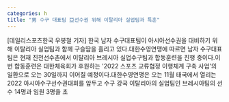 ```yaml
---
categories: h
title: "男 수구 대표팀 亞선수권 위해 이탈리아 실업팀과 특훈"
---
```

[데일리스포츠한국 우봉철 기자] 한국 남자 수구대표팀이 아시아선수권을 대비하기 위해 이탈리아 실업팀과 함께 구슬땀을 흘리고 있다.대한수영연맹에 따르면 남자 수구대표팀은 현재 진천선수촌에서 이탈리아 브레시아 실업수구팀과 합동훈련을 진행 중이다.이번 합동훈련은 대한체육회가 후원하는 &#39;2022 스포츠 교류협정 이행체계 구축 사업&#39;의 일환으로 오는 30일까지 이어질 예정이다.대한수영연맹은 오는 11월 태국에서 열리는 2022 아시아수구선수권대회를 앞두고 수구 강국 이탈리아의 실업팀인 브레시아팀의 선수 14명과 임원 3명을 초